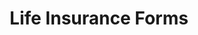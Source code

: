 ---
order: 5
spoke: More Resources
href: https://www.benefits.va.gov/INSURANCE/resources-forms.asp
title: Life Insurance Forms
private: true
---